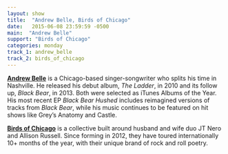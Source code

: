 ```yaml
---
layout: show
title:  "Andrew Belle, Birds of Chicago"
date:   2015-06-08 23:59:59 -0500
main:  "Andrew Belle"
support: "Birds of Chicago"
categories: monday
track_1: andrew_belle
track_2: birds_of_chicago
---
```


**[Andrew Belle](http://andrewbelle.com "Andrew Belle")** is a Chicago-based singer-songwriter who splits his time in Nashville. He released his debut album, *The Ladder*, in 2010 and its follow up, *Black Bear*, in 2013. Both were selected as iTunes Albums of the Year. His most recent EP *Black Bear Hushed* includes reimagined versions of tracks from *Black Bear*, while his music continues to be featured on hit shows like Grey’s Anatomy and Castle.

**[Birds of Chicago](http://birdsofchicago.com "Birds of Chicago")** is a collective built around husband and wife duo JT Nero and Allison Russell. Since forming in 2012, they have toured internationally 10+ months of the year, with their unique brand of rock and roll poetry.